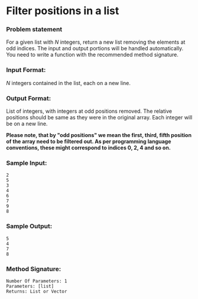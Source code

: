 # Filter positions in a list

### Problem statement
For a given list with *N* integers, return a new list removing the elements at odd indices. The input and output portions will be handled automatically. You need to write a function with the recommended method signature.


### Input Format:

*N* integers contained in the list, each on a new line.

### Output Format:

List of integers, with integers at odd positions removed. The relative positions should be same as they were in the original array. Each integer will be on a new line.

**Please note, that by "odd positions" we mean the first, third, fifth position of the array need to be filtered out. As per programming language conventions, these might correspond to indices 0, 2, 4 and so on.**

### Sample Input:

```
2
5
3
4
6
7
9
8
```

### Sample Output:

```
5
4
7
8
```

### Method Signature:

```
Number Of Parameters: 1
Parameters: [list]
Returns: List or Vector
```
